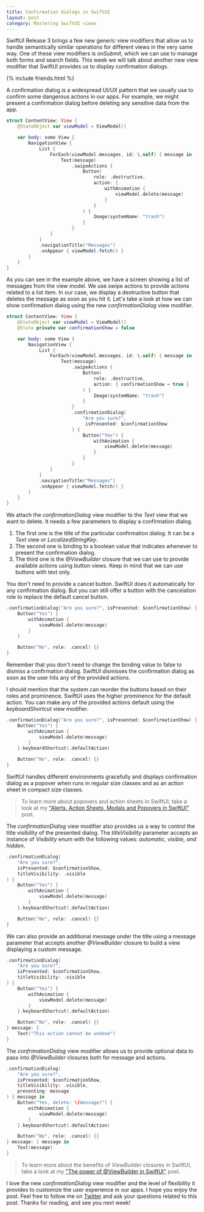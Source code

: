 ```yaml
---
title: Confirmation dialogs in SwiftUI
layout: post
category: Mastering SwiftUI views
---
```


SwiftUI Release 3 brings a few new generic view modifiers that allow us to handle semantically similar operations for different views in the very same way. One of these view modifiers is *onSubmit*, which we can use to manage both forms and search fields. This week we will talk about another new view modifier that SwiftUI provides us to display confirmation dialogs.

{% include friends.html %}

A confirmation dialog is a widespread UI/UX pattern that we usually use to confirm some dangerous actions in our apps. For example, we might present a confirmation dialog before deleting any sensitive data from the app.

```swift
struct ContentView: View {
    @StateObject var viewModel = ViewModel()

    var body: some View {
        NavigationView {
            List {
                ForEach(viewModel.messages, id: \.self) { message in
                    Text(message)
                        .swipeActions {
                            Button(
                                role: .destructive,
                                action: { 
                                    withAnimation {
                                        viewModel.delete(message) 
                                    } 
                                }
                            ) {
                                Image(systemName: "trash")
                            }
                        }
                }
            }
            .navigationTitle("Messages")
            .onAppear { viewModel.fetch() }
        }
    }
}
```

As you can see in the example above, we have a screen showing a list of messages from the view model. We use swipe actions to provide actions related to a list item. In our case, we display a destructive button that deletes the message as soon as you hit it. Let's take a look at how we can show confirmation dialog using the new *confirmationDialog* view modifier.

```swift
struct ContentView: View {
    @StateObject var viewModel = ViewModel()
    @State private var confirmationShow = false

    var body: some View {
        NavigationView {
            List {
                ForEach(viewModel.messages, id: \.self) { message in
                    Text(message)
                        .swipeActions {
                            Button(
                                role: .destructive,
                                action: { confirmationShow = true }
                            ) {
                                Image(systemName: "trash")
                            }
                        }
                        .confirmationDialog(
                            "Are you sure?",
                             isPresented: $confirmationShow
                        ) { 
                            Button("Yes") {
                                withAnimation { 
                                    viewModel.delete(message) 
                                }
                            }
                        }
                }
            }
            .navigationTitle("Messages")
            .onAppear { viewModel.fetch() }
        }
    }
}
```

We attach the *confirmationDialog* view modifier to the *Text* view that we want to delete. It needs a few parameters to display a confirmation dialog.
1. The first one is the title of the particular confirmation dialog. It can be a *Text* view or *LocalizedStringKey*.
2. The second one is binding to a boolean value that indicates whenever to present the confirmation dialog.
3. The third one is the *@ViewBuilder* closure that we can use to provide available actions using button views. Keep in mind that we can use buttons with text only.

You don't need to provide a cancel button. SwiftUI does it automatically for any confirmation dialog. But you can still offer a button with the cancelation role to replace the default cancel button.

```swift
.confirmationDialog("Are you sure?", isPresented: $confirmationShow) {
    Button("Yes") {
        withAnimation { 
            viewModel.delete(message) 
        }
    }

    Button("No", role: .cancel) {}
}
```

Remember that you don't need to change the binding value to false to dismiss a confirmation dialog. SwiftUI dismisses the confirmation dialog as soon as the user hits any of the provided actions.

I should mention that the system can reorder the buttons based on their roles and prominence. SwiftUI uses the higher prominence for the default action. You can make any of the provided actions default using the *keyboardShortcut* view modifier.

```swift
.confirmationDialog("Are you sure?", isPresented: $confirmationShow) {
    Button("Yes") {
        withAnimation { 
            viewModel.delete(message) 
        }
    }.keyboardShortcut(.defaultAction)

    Button("No", role: .cancel) {}
}
```

SwiftUI handles different environments gracefully and displays confirmation dialog as a popover when runs in regular size classes and as an action sheet in compact size classes.

> To learn more about popovers and action sheets in SwiftUI, take a look at my ["Alerts, Action Sheets, Modals and Popovers in SwiftUI"](/2019/07/24/alerts-actionsheets-modals-and-popovers-in-swiftui/) post.

The *confirmationDialog* view modifier also provides us a way to control the title visibility of the presented dialog. The *titleVisibility* parameter accepts an instance of *Visibility* enum with the following values: *automatic, visible, and hidden*.

```swift
.confirmationDialog(
    "Are you sure?",
    isPresented: $confirmationShow,
    titleVisibility: .visible
) {
    Button("Yes") {
        withAnimation { 
            viewModel.delete(message) 
        }
    }.keyboardShortcut(.defaultAction)

    Button("No", role: .cancel) {}
}
```

We can also provide an additional message under the title using a message parameter that accepts another *@ViewBuilder* closure to build a view displaying a custom message.

```swift
.confirmationDialog(
    "Are you sure?",
    isPresented: $confirmationShow,
    titleVisibility: .visible
) {
    Button("Yes") {
        withAnimation { 
            viewModel.delete(message) 
        }
    }.keyboardShortcut(.defaultAction)

    Button("No", role: .cancel) {}
} message: {
    Text("This action cannot be undone")
}
```

The *confrimationDialog* view modifier allows us to provide optional data to pass into *@ViewBuilder* closures both for message and actions.

```swift
.confirmationDialog(
    "Are you sure?",
    isPresented: $confirmationShow,
    titleVisibility: .visible,
    presenting: message
) { message in
    Button("Yes, delete: \(message)") {
        withAnimation { 
            viewModel.delete(message) 
        }
    }.keyboardShortcut(.defaultAction)

    Button("No", role: .cancel) {}
} message: { message in
    Text(message)
}
```

> To learn more about the benefits of *ViewBuilder* closures in SwiftUI, take a look at my ["The power of @ViewBuilder in SwiftUI"](/2019/12/18/the-power-of-viewbuilder-in-swiftui/) post.

I love the new *confirmationDialog* view modifier and the level of flexibility it provides to customize the user experience in our apps. I hope you enjoy the post. Feel free to follow me on [Twitter](https://twitter.com/mecid) and ask your questions related to this post. Thanks for reading, and see you next week!


